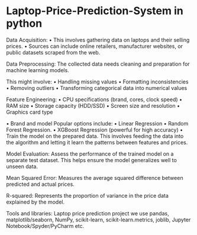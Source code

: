 # Laptop-Price-Prediction-System in python

Data Acquisition:
• This involves gathering data on laptops and their selling prices.
• Sources can include online retailers, manufacturer websites, or public datasets
scraped from the web.

Data Preprocessing:
The collected data needs cleaning and preparation for machine learning models.

This might involve:
• Handling missing values
• Formatting inconsistencies
• Removing outliers
• Transforming categorical data into numerical values

Feature Engineering:
• CPU specifications (brand, cores, clock speed)
• RAM size
• Storage capacity (HDD/SSD)
• Screen size and resolution
• Graphics card type

• Brand and model
Popular options include:
• Linear Regression
• Random Forest Regression.
• XGBoost Regression (powerful for high accuracy)
• Train the model on the prepared data. This involves feeding the data into the
algorithm and letting it learn the patterns between features and prices.

Model Evaluation:
Assess the performance of the trained model on a separate test dataset. This helps
ensure the model generalizes well to unseen data.

Mean Squared Error:
Measures the average squared difference between predicted and actual prices.

R-squared:
Represents the proportion of variance in the price data explained by the model.

Tools and libraries:
Laptop price prediction project we use pandas, matplotlib/seaborn, NumPy, scikit-learn,
scikit-learn.metrics, joblib, Jupyter Notebook/Spyder/PyCharm etc.
